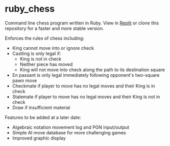 # ruby_chess
Command line chess program written in Ruby. View in [Replit](https://github.com/vincemilo/ruby_chess) or clone this repository for a faster and more stable version.

Enforces the rules of chess including:

- King cannot move into or ignore check
- Castling is only legal if:
  - King is not in check
  - Neither piece has moved
  - King will not move into check along the path to its destination square
- En passant is only legal immediately following opponent's two-square pawn move
- Checkmate if player to move has no legal moves and their King is in check
- Stalemate if player to move has no legal moves and their King is not in check
- Draw if insufficient material

Features to be added at a later date:

- Algebraic notation movement log and PGN input/output
- Simple AI move database for more challenging games
- Improved graphic display
